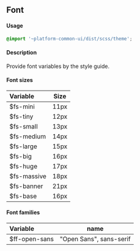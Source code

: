 ## Font
#### Usage
```SCSS
@import '~platform-common-ui/dist/scss/theme';
```

#### Description
Provide font variables by the style guide.



#### Font sizes
Variable        | Size       
:-------------- | :------: 
$fs-mini        | 11px
$fs-tiny        | 12px
$fs-small       | 13px
$fs-medium      | 14px
$fs-large       | 15px
$fs-big         | 16px
$fs-huge        | 17px
$fs-massive     | 18px
$fs-banner      | 21px
$fs-base        | 16px

#### Font families
Variable        | name       
:-------------- | :----------------------: 
$ff-open-sans   | "Open Sans", sans-serif
